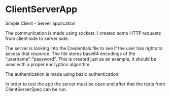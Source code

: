 # ClientServerApp
Simple Client - Server application 

The communication is made using sockets.
I created some HTTP requests from client side to server side.  
  
The server is looking into the Credentials file to see if 
the user has rights to access that resource.
The file stores base64 encodings of the
"username":"password".
This is created just as an example, it should be used with
a proper encryption algorithm.


The authentication is made using basic authentication.

In order to test the app the server must be open and
after that the tests from ClientServerSpec can be run. 
